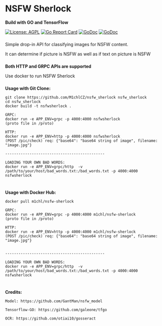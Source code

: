 # NSFW Sherlock
__Build with GO and TensorFlow__

[![License: AGPL](https://img.shields.io/badge/license-AGPL-blue.svg)](https://)
[![Go Report Card](https://goreportcard.com/badge/github.com/M1chlCZ/nsfw_sherlock)](https://goreportcard.com/report/github.com/M1chlCZ/nsfw_sherlock)
[![GoDoc](https://godoc.org/github.com/M1chlCZ/nsfw_sherlock?status.svg)](https://godoc.org/github.com/M1chlCZ/nsfw_sherlock)
[![GoDoc](https://img.shields.io/docker/v/m1chl/nsfw-sherlock/latest?color=green&label=Docker%20Hub&style=flat)](https://hub.docker.com/repository/docker/m1chl/nsfw-sherlock/general)
###
Simple drop-in API for classifying images for NSFW content.

It can determine if picture is NSFW as well as if text on picture is NSFW

###

__Both HTTP and GRPC APIs are supported__

Use docker to run NSFW Sherlock


### 

__Usage with Git Clone:__


    git clone https://github.com/M1chlCZ/nsfw_sherlock nsfw_sherlock
    cd nsfw_sherlock
    docker build -t nsfwsherlock .

    GRPC:
    docker run -e APP_ENV=grpc -p 4000:4000 nsfwsherlock 
    (proto file in /proto)
    
    HTTP:
    docker run -e APP_ENV=http -p 4000:4000 nsfwsherlock
    (POST /pic/check) req: {"base64": "base64 string of image", filename: "image.jpg"}

    ---------------------------------------------

    LOADING YOUR OWN BAD WORDS:
    docker run -e APP_ENV=grpc/http  -v /path/to/your/host/bad_words.txt:/bad_words.txt -p 4000:4000 nsfwsherlock

#

__Usage with Docker Hub:__


    docker pull m1chl/nsfw-sherlock

    GRPC:
    docker run -e APP_ENV=grpc -p 4000:4000 m1chl/nsfw-sherlock 
    (proto file in /proto)
    
    HTTP:
    docker run -e APP_ENV=http -p 4000:4000 m1chl/nsfw-sherlock
    (POST /pic/check) req: {"base64": "base64 string of image", filename: "image.jpg"}
    

    ---------------------------------------------

    LOADING YOUR OWN BAD WORDS:
    docker run -e APP_ENV=grpc/http  -v /path/to/your/host/bad_words.txt:/bad_words.txt -p 4000:4000 nsfwsherlock

#
__Credits:__

    Model: https://github.com/GantMan/nsfw_model

    Tensorflow-GO: https://github.com/galeone/tfgo

    OCR: https://github.com/otiai10/gosseract



